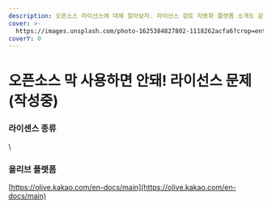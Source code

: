 ```yaml
---
description: 오픈소스 라이선스에 대해 알아보자. 라이선스 검토 자동화 플랫폼 소개도 같이
cover: >-
  https://images.unsplash.com/photo-1625384827802-1118262acfa6?crop=entropy&cs=srgb&fm=jpg&ixid=M3wxOTcwMjR8MHwxfHNlYXJjaHw3fHxsaWNlbnNlfGVufDB8fHx8MTcyMTAwODE4NXww&ixlib=rb-4.0.3&q=85
coverY: 0
---
```


# 오픈소스 막 사용하면 안돼! 라이선스 문제 (작성중)



### 라이센스 종류

\


### 올리브 플랫폼

[https://olive.kakao.com/en-docs/main](https://olive.kakao.com/en-docs/main)
